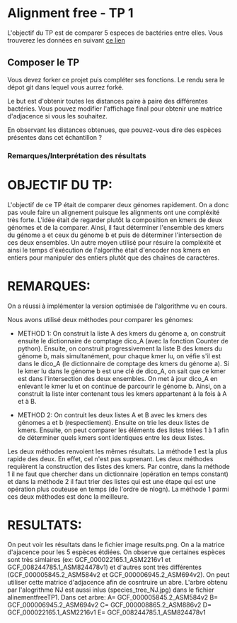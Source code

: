 
# Alignment free - TP 1

L'objectif du TP est de comparer 5 especes de bactéries entre elles.
Vous trouverez les données en suivant [ce lien](https://we.tl/t-WeWvheBBGX)

## Composer le TP

Vous devez forker ce projet puis compléter ses fonctions.
Le rendu sera le dépot git dans lequel vous aurrez forké.

Le but est d'obtenir toutes les distances paire à paire des différentes bactéries.
Vous pouvez modifier l'affichage final pour obtenir une matrice d'adjacence si vous les souhaitez.

En observant les distances obtenues, que pouvez-vous dire des espèces présentes dans cet échantillon ?


### Remarques/Interprétation des résultats

# OBJECTIF DU TP:
L'objectif de ce TP était de comparer deux génomes rapidement.
On a donc pas voule faire un alignement puisque les alignments 
ont une compléxité très forte. L'idée était de regarder plutôt
la composition en kmers de deux génomes et de la comparer. Ainsi,
il faut déterminer l'ensemble des kmers du génome a et ceux du 
génome b et puis de déterminer l'intersection de ces deux ensembles. 
Un autre moyen utilisé pour résuire la compléxité et ainsi le 
temps d'éxécution de l'algorithe était d'encoder nos kmers en 
entiers pour manipuler des entiers plutôt que des chaînes de 
caractères. 


# REMARQUES:
On a réussi à implémenter la version optimisée de l'algorithme vu 
en cours. 

Nous avons utilisé deux méthodes pour comparer les génomes:

- METHOD 1: 
On construit la liste A des kmers du génome a, on construit ensuite 
le dictionnaire de comptage dico_A (avec la fonction Counter de python). 
Ensuite, on construit progressivement la liste B des kmers du génome
b, mais simultanément, pour chaque kmer lu, on véfie s'il est dans le 
dico_A (le dictionnaire de comptage des kmers du génome a). Si le kmer 
lu dans le génome b est une clé de dico_A, on sait que ce kmer est dans 
l'intersection des deux ensembles. On met à jour dico_A en enlevant le 
kmer lu et on continue de parcourir le génome b. Ainsi, on a construit
la liste inter contenant tous les kmers appartenant à la fois à A et à
B.

- METHOD 2:
On contruit les deux listes A et B avec les kmers des génomes a et b 
(respectiement). Ensuite on trie les deux listes de kmers. Ensuite, 
on peut comparer les éléments des listes triées 1 à 1 afin de déterminer
quels kmers sont identiques entre les deux listes. 

Les deux méthodes renvoient les mêmes résultats. La méthode 1 est la 
plus rapide des deux. En effet, cel n'est pas suprenant. Les deux 
méthodes requièrent la construction des listes des kmers. Par contre,
dans la méthode 1 il ne faut que chercher dans un dictionnaire (opération
en temps constant) et dans la méthode 2 il faut trier des listes qui 
est une étape qui est une opération plus couteuse en temps (de l'ordre
de nlogn). La méthode 1 parmi ces deux méthodes est donc la meilleure.



# RESULTATS: 
On peut voir les résultats dans le fichier image results.png. On a 
la matrice d'ajacence pour les 5 espèces étdiées. On observe que 
certaines espèces sont très simlaires (ex: GCF_000022165.1_ASM2216v1 et
 GCF_008244785.1_ASM824478v1) et d'autres sont très différentes (GCF_000005845.2_ASM584v2
et GCF_000006945.2_ASM694v2). On peut utiliser cette matrice d'adjacence
afin de cosntruire un abre. L'arbre obtenu par l'alogrithme NJ est
aussi inlus (species_tree_NJ.jpg) dans le fichier alinementfreeTP1. 
Dans cet arbre:
A= GCF_000005845.2_ASM584v2
B= GCF_000006945.2_ASM694v2
C= GCF_000008865.2_ASM886v2
D= GCF_000022165.1_ASM2216v1
E= GCF_008244785.1_ASM824478v1